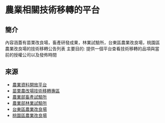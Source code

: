 # 農業相關技術移轉的平台

## 簡介

內容涵蓋有苗栗改良場，畜產研發成果，林業試驗所，台東區農業改良場，桃園區農業改良場的技術移轉公告列表
主要目的: 提供一個平台查看技術移轉的品項與當前的授權公司以及發佈時間

## 來源

- [農業資料開放平台](https://data.coa.gov.tw/search.aspx)
- [苗栗農改場技術移轉專區](https://www.mdares.gov.tw/ws.php?id=2523)
- [農業部畜產試驗所](https://www.tlri.gov.tw/list.php?theme=web_structure&subtheme=140)
- [農業部林業試驗所](https://www.tfri.gov.tw/News.aspx?n=7495&sms=12314&_CSN=20)
- [台東區農業改良場](https://www.ttdares.gov.tw/index.php?error_id=J008)
- [桃園區農業改良場](https://www.tydares.gov.tw/show_index.php)
